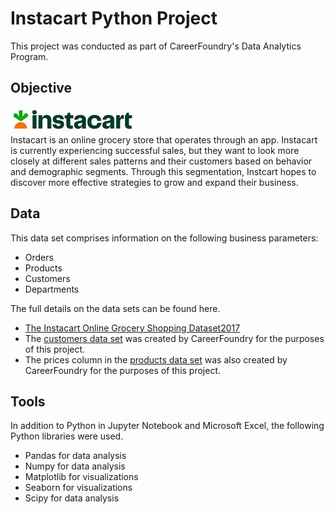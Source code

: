 # Instacart Python Project
This project was conducted as part of CareerFoundry's Data Analytics Program.

## Objective
![Instacart Logo](Instacart_Logo.jpg)  
Instacart is an online grocery store that operates through an app. Instacart is currently experiencing successful sales, but they want to look more closely at different sales patterns and their customers based on behavior and demographic segments. Through this segmentation, Instcart hopes to discover more effective strategies to grow and expand their business. 

## Data
This data set comprises information on the following business parameters:
* Orders
* Products
* Customers 
* Departments

The full details on the data sets can be found here.
* [The Instacart Online Grocery Shopping Dataset2017](https://www.instacart.com/datasets/grocery-shopping-2017)
* The [customers data set](https://github.com/KeelyTeh/Analytics_Bootcamp/tree/Python_Instacart_Analysis/Source%20Data) was created by CareerFoundry for the purposes of this project.
* The prices column in the [products data set](https://github.com/KeelyTeh/Analytics_Bootcamp/tree/Python_Instacart_Analysis/Source%20Data) was also created by CareerFoundry for the purposes of this project.

## Tools
In addition to Python in Jupyter Notebook and Microsoft Excel, the following Python libraries were used.
* Pandas for data analysis
* Numpy for data analysis
* Matplotlib for visualizations
* Seaborn for visualizations
* Scipy for data analysis
